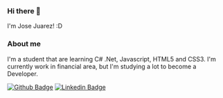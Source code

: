 ### Hi there 👋

I'm Jose Juarez! :D

### About me
I'm a student that are learning C# .Net, Javascript, HTML5 and CSS3. 
I'm currently work in financial area, but I'm studying a lot to become a Developer.

[![Github Badge](https://img.shields.io/badge/-Github-000?style=flat-square&logo=Github&logoColor=white&link=https://github.com/josejuarezjunior)](https://https://github.com/josejuarezjunior)
[![Linkedin Badge](https://img.shields.io/badge/-LinkedIn-blue?style=flat-square&logo=Linkedin&logoColor=white&link=https://www.linkedin.com/in/josejuarezjunior/)](https://www.linkedin.com/in/josejuarezsouzajunior/)


